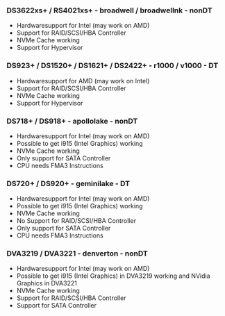 ### DS3622xs+ / RS4021xs+ - broadwell / broadwellnk - nonDT

  - Hardwaresupport for Intel (may work on AMD)
  - Support for RAID/SCSI/HBA Controller
  - NVMe Cache working
  - Support for Hypervisor

### DS923+ / DS1520+ / DS1621+ / DS2422+ - r1000 / v1000 - DT

  - Hardwaresupport for AMD (may work on Intel)
  - Support for RAID/SCSI/HBA Controller
  - NVMe Cache working
  - Support for Hypervisor 

### DS718+ / DS918+ - apollolake - nonDT

  - Hardwaresupport for Intel (may work on AMD)
  - Possible to get i915 (Intel Graphics) working
  - NVMe Cache working
  - Only support for SATA Controller
  - CPU needs FMA3 Instructions

### DS720+ / DS920+ - geminilake - DT

  - Hardwaresupport for Intel (may work on AMD)
  - Possible to get i915 (Intel Graphics) working
  - NVMe Cache working
  - No Support for RAID/SCSI/HBA Controller
  - Only support for SATA Controller
  - CPU needs FMA3 Instructions

### DVA3219 / DVA3221 - denverton - nonDT

  - Hardwaresupport for Intel (may work on AMD)
  - Possible to get i915 (Intel Graphics) in DVA3219 working and NVidia Graphics in DVA3221
  - NVMe Cache working
  - Support for RAID/SCSI/HBA Controller
  - Support for SATA Controller